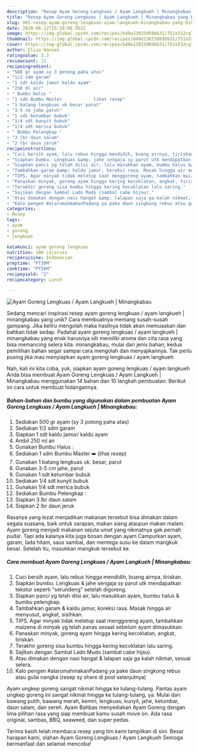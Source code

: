 ```yaml
---
description: "Resep Ayam Goreng Lengkuas / Ayam Langkueh | Minangkabau yang Bikin Ngiler"
title: "Resep Ayam Goreng Lengkuas / Ayam Langkueh | Minangkabau yang Bikin Ngiler"
slug: 965-resep-ayam-goreng-lengkuas-ayam-langkueh-minangkabau-yang-bikin-ngiler
date: 2020-06-12T15:28:08.952Z
image: https://img-global.cpcdn.com/recipes/b49e23833d69bb31/751x532cq70/ayam-goreng-lengkuas-ayam-langkueh-minangkabau-foto-resep-utama.jpg
thumbnail: https://img-global.cpcdn.com/recipes/b49e23833d69bb31/751x532cq70/ayam-goreng-lengkuas-ayam-langkueh-minangkabau-foto-resep-utama.jpg
cover: https://img-global.cpcdn.com/recipes/b49e23833d69bb31/751x532cq70/ayam-goreng-lengkuas-ayam-langkueh-minangkabau-foto-resep-utama.jpg
author: Eliza Hansen
ratingvalue: 3.3
reviewcount: 11
recipeingredient:
- "500 gr ayam sy 3 potong paha atas"
- "1/2 sdm garam"
- "1 sdt kaldu jamur kaldu ayam"
- "250 ml air"
- " Bumbu Halus "
- "1 sdm Bumbu Master            lihat resep"
- "1 batang lengkuas uk besar parut"
- "3-5 cm jahe parut"
- "1 sdt ketumbar bubuk"
- "1/4 sdt kunyit bubuk"
- "1/4 sdt merica bubuk"
- " Bumbu Pelengkap "
- "3 lbr daun salam"
- "2 lbr daun jeruk"
recipeinstructions:
- "Cuci bersih ayam, lalu rebus hingga mendidih, buang airnya, tiriskan."
- "Siapkan bumbu. Lengkuas &amp; jahe sengaja sy parut utk mendapatkan tekstur seperti &#34;serundeng&#34; setelah digoreng."
- "Siapkan panci yg telah diisi air, lalu masukkan ayam, bumbu halus &amp; bumbu pelengkap."
- "Tambahkan garam &amp; kaldu jamur, koreksi rasa. Masak hingga air menyusut, angkat, sisihkan."
- "TIPS. Agar minyak tidak meletup saat menggoreng ayam, tambahkan maizena di minyak yg telah panas sesaat sebelum ayam dimasukkan."
- "Panaskan minyak, goreng ayam hingga kering kecoklatan, angkat, tiriskan."
- "Terakhir goreng sisa bumbu hingga kering kecoklatan lalu saring."
- "Sajikan dengan Sambal Lado Mudo (sambal cabe hijau)."
- "Atau dimakan dengan nasi hangat &amp; lalapan saja ga kalah nikmat, sesuai selera."
- "Kalo pengen #alarumahmakanPadang ya pake daun singkong rebus atau gulai nangka (resep sy share di post selanjutnya)"
categories:
- Resep
tags:
- ayam
- goreng
- lengkuas

katakunci: ayam goreng lengkuas 
nutrition: 200 calories
recipecuisine: Indonesian
preptime: "PT30M"
cooktime: "PT56M"
recipeyield: "2"
recipecategory: Lunch

---
```



![Ayam Goreng Lengkuas / Ayam Langkueh | Minangkabau](https://img-global.cpcdn.com/recipes/b49e23833d69bb31/751x532cq70/ayam-goreng-lengkuas-ayam-langkueh-minangkabau-foto-resep-utama.jpg)

Sedang mencari inspirasi resep ayam goreng lengkuas / ayam langkueh | minangkabau yang unik? Cara membuatnya memang susah-susah gampang. Jika keliru mengolah maka hasilnya tidak akan memuaskan dan bahkan tidak sedap. Padahal ayam goreng lengkuas / ayam langkueh | minangkabau yang enak harusnya sih memiliki aroma dan cita rasa yang bisa memancing selera kita.
 minangkabau, mulai dari jenis bahan, kedua pemilihan bahan segar sampai cara mengolah dan menyajikannya. Tak perlu pusing jika mau menyiapkan ayam goreng lengkuas / ayam langkueh 

Nah, kali ini kita coba, yuk, siapkan ayam goreng lengkuas / ayam langkueh  Anda bisa membuat Ayam Goreng Lengkuas / Ayam Langkueh | Minangkabau menggunakan 14 bahan dan 10 langkah pembuatan. Berikut ini cara untuk membuat hidangannya.

<!--inarticleads1-->

##### Bahan-bahan dan bumbu yang digunakan dalam pembuatan Ayam Goreng Lengkuas / Ayam Langkueh | Minangkabau:

1. Sediakan 500 gr ayam (sy 3 potong paha atas)
1. Sediakan 1/2 sdm garam
1. Siapkan 1 sdt kaldu jamur/ kaldu ayam
1. Ambil 250 ml air
1. Gunakan  Bumbu Halus :
1. Sediakan 1 sdm Bumbu Master ➡️           (lihat resep)
1. Gunakan 1 batang lengkuas uk. besar, parut
1. Gunakan 3-5 cm jahe, parut
1. Gunakan 1 sdt ketumbar bubuk
1. Sediakan 1/4 sdt kunyit bubuk
1. Gunakan 1/4 sdt merica bubuk
1. Sediakan  Bumbu Pelengkap :
1. Siapkan 3 lbr daun salam
1. Siapkan 2 lbr daun jeruk


Rasanya yang lezat menjadikan makanan tersebut bisa dimakan dalam segala suasana, baik untuk sarapan, makan siang ataupun makan malam. Ayam goreng menjadi makanan sejuta umat yang nikmatnya gak pernah pudar. Tapi ada kalanya kita juga bosan dengan ayam Campurkan ayam, garam, lada hitam, saus sambal, dan mentega susu ke dalam mangkuk besar. Setelah itu, masukkan mangkuk tersebut ke. 

<!--inarticleads2-->

##### Cara membuat Ayam Goreng Lengkuas / Ayam Langkueh | Minangkabau:

1. Cuci bersih ayam, lalu rebus hingga mendidih, buang airnya, tiriskan.
1. Siapkan bumbu. Lengkuas &amp; jahe sengaja sy parut utk mendapatkan tekstur seperti &#34;serundeng&#34; setelah digoreng.
1. Siapkan panci yg telah diisi air, lalu masukkan ayam, bumbu halus &amp; bumbu pelengkap.
1. Tambahkan garam &amp; kaldu jamur, koreksi rasa. Masak hingga air menyusut, angkat, sisihkan.
1. TIPS. Agar minyak tidak meletup saat menggoreng ayam, tambahkan maizena di minyak yg telah panas sesaat sebelum ayam dimasukkan.
1. Panaskan minyak, goreng ayam hingga kering kecoklatan, angkat, tiriskan.
1. Terakhir goreng sisa bumbu hingga kering kecoklatan lalu saring.
1. Sajikan dengan Sambal Lado Mudo (sambal cabe hijau).
1. Atau dimakan dengan nasi hangat &amp; lalapan saja ga kalah nikmat, sesuai selera.
1. Kalo pengen #alarumahmakanPadang ya pake daun singkong rebus atau gulai nangka (resep sy share di post selanjutnya)


Ayam ungkep goreng sangat nikmat hingga ke tulang-tulang. Pantas ayam ungkep goreng ini sangat nikmat hingga ke tulang-tulang, ya. Mulai dari bawang putih, bawang merah, kemiri, lengkuas, kunyit, jahe, ketumbar, daun salam, dan sereh. Ayam Bahbas menyediakan Ayam Goreng dengan lima pilihan rasa yang siap membuat kamu susah move on. Ada rasa original, sambas, BBQ, seaweed, dan super pedas. 

Terima kasih telah membaca resep yang tim kami tampilkan di sini. Besar harapan kami, olahan Ayam Goreng Lengkuas / Ayam Langkueh  Semoga bermanfaat dan selamat mencoba!

